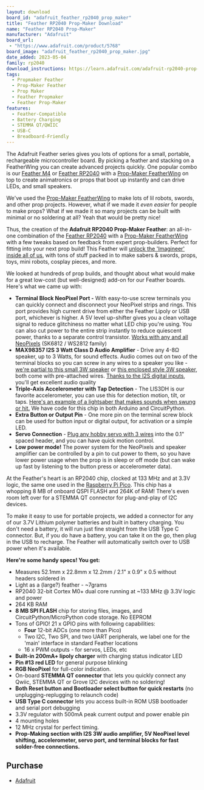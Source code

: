 ```yaml
---
layout: download
board_id: "adafruit_feather_rp2040_prop_maker"
title: "Feather RP2040 Prop-Maker Download"
name: "Feather RP2040 Prop-Maker"
manufacturer: "Adafruit"
board_url:
 - "https://www.adafruit.com/product/5768"
board_image: "adafruit_feather_rp2040_prop_maker.jpg"
date_added: 2023-05-04
family: rp2040
download_instructions: https://learn.adafruit.com/adafruit-rp2040-prop-maker-feather/circuitpython
tags:
  - Propmaker Feather
  - Prop-Maker Feather
  - Prop Maker
  - Feather Propmaker
  - Feather Prop-Maker
features:
  - Feather-Compatible
  - Battery Charging
  - STEMMA QT/QWIIC
  - USB-C
  - Breadboard-Friendly
---
```


The Adafruit Feather series gives you lots of options for a small, portable, rechargeable microcontroller board. By picking a feather and stacking on a FeatherWing you can create advanced projects quickly. One popular combo is our [Feather M4](https://www.adafruit.com/product/3857) or [Feather RP2040](https://www.adafruit.com/product/4884) with a [Prop-Maker FeatherWing](https://www.adafruit.com/product/3988) on top to create animatronics or props that boot up instantly and can drive LEDs, and small speakers.

We've used the [Prop-Maker FeatherWing](https://www.adafruit.com/product/3988) to make lots of lil robots, swords, and other prop projects. However, what if we made it *even easier* for people to make props? What if we made it so many projects can be built with minimal or no soldering at all? Yeah that would be pretty nice!

Thus, the creation of the **Adafruit RP2040 Prop-Maker Feather**: an all-in-one combination of the [Feather RP2040](https://www.adafruit.com/product/4884) with a [Prop-Maker FeatherWing](https://www.adafruit.com/product/3988) with a few tweaks based on feedback from expert prop-builders. Perfect for fitting into your next prop build! This Feather will [unlock the 'Imagineer' inside all of us](https://en.wikipedia.org/wiki/Imagineering), with tons of stuff packed in to make sabers & swords, props, toys, mini robots, cosplay pieces, and more.

We looked at hundreds of prop builds, and thought about what would make for a great low-cost (but well-designed) add-on for our Feather boards. Here's what we came up with:

- **Terminal Block NeoPixel Port -** With easy-to-use screw terminals you can quickly connect and disconnect your NeoPixel strips and rings. This port provides high current drive from either the Feather Lipoly or USB port, whichever is higher. A 5V level up-shifter gives you a clean voltage signal to reduce glitchiness no matter what LED chip you're using. You can also cut power to the entire strip instantly to reduce quiescent power, thanks to a separate control transistor. [Works with any and all NeoPixels](https://www.adafruit.com/category/168) (SK6812 / WS2812 family)
- **MAX98357 I2S 3 Watt Class D Audio Amplifier** - Drive any 4-8Ω speaker, up to 3 Watts, for sound effects. Audio comes out on two of the terminal blocks so you can screw in any wires to a speaker you like - [we're partial to this small 3W speaker](https://www.adafruit.com/product/3968) or [this enclosed style 3W speaker](https://www.adafruit.com/product/4445), both come with pre-attached wires. [Thanks to the I2S digital inputs](https://www.adafruit.com/product/3006), you'll get excellent audio quality
- **Triple-Axis Accelerometer with Tap Detection** - The LIS3DH is our favorite accelerometer, you can use this for detection motion, tilt, or taps. [Here's an example of a lightsaber that makes sounds when swung or hit.](https://learn.adafruit.com/hallowing-lightsaber) We have code for this chip in both Arduino and CircuitPython.
- **Extra Button or Output Pin** - One more pin on the terminal screw block can be used for button input or digital output, for activation or a simple LED.
- **Servo Connection** - [Plug any hobby servo with 3 wires](https://www.adafruit.com/search?q=servo) into the 0.1" spaced header, and you can have quick motion control.
- **Low power mode!** The power system for the NeoPixels and speaker amplifier can be controlled by a pin to cut power to them, so you have lower power usage when the prop is in sleep or off mode (but can wake up fast by listening to the button press or accelerometer data).

At the Feather's heart is an RP2040 chip, clocked at 133 MHz and at 3.3V logic, the same one used in the [Raspberry Pi Pico](https://www.adafruit.com/product/4864). This chip has a whopping 8 MB of onboard QSPI FLASH and 264K of RAM! There's even room left over for a STEMMA QT connector for plug-and-play of I2C devices.

To make it easy to use for portable projects, we added a connector for any of our 3.7V Lithium polymer batteries and built in battery charging. You don't need a battery, it will run just fine straight from the USB Type C connector. But, if you do have a battery, you can take it on the go, then plug in the USB to recharge. The Feather will automatically switch over to USB power when it's available.

**Here're some handy specs! You get:**

- Measures 52.1mm x 22.8mm x 12.2mm / 2.1" x 0.9" x 0.5 without headers soldered in
- Light as a (large?) feather - ~7grams
- RP2040 32-bit Cortex M0+ dual core running at ~133 MHz @ 3.3V logic and power
- 264 KB RAM
- **8 MB SPI FLASH** chip for storing files, images, and CircuitPython/MicroPython code storage. No EEPROM
- Tons of GPIO! 21 x GPIO pins with following capabilities:
  - **Four** 12-bit ADCs (one more than Pico)
  - Two I2C, Two SPI, and two UART peripherals, we label one for the 'main' interface in standard Feather locations
  - 16 x PWM outputs - for servos, LEDs, etc
- **Built-in 200mA+ lipoly charger** with charging status indicator LED
- **Pin #13 red LED** for general purpose blinking
- **RGB NeoPixel** for full-color indication.
- On-board **STEMMA QT connector** that lets you quickly connect any Qwiic, STEMMA QT or Grove I2C devices with no soldering!
- **Both Reset button and Bootloader select button for quick restarts** (no unplugging-replugging to relaunch code)
- **USB Type C connector** lets you access built-in ROM USB bootloader and serial port debugging
- 3.3V regulator with 500mA peak current output and power enable pin
- 4 mounting holes
- 12 MHz crystal for perfect timing.
- **Prop-Making section with I2S 3W audio amplifier, 5V NeoPixel level shifting, accelerometer, servo port, and terminal blocks for fast solder-free connections.**

## Purchase

* [Adafruit](https://www.adafruit.com/product/5768)